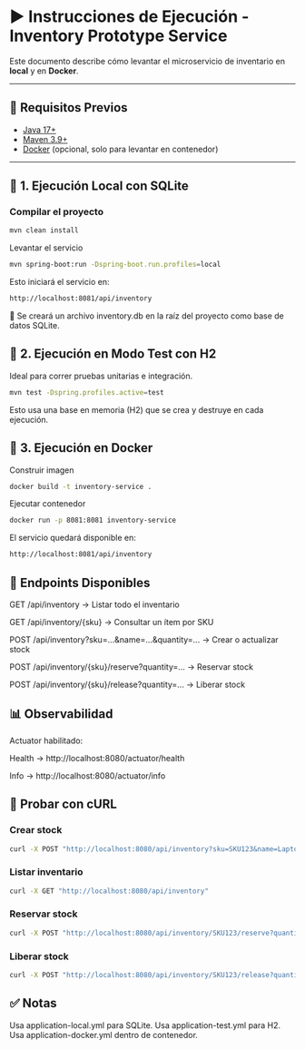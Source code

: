 # ▶️ Instrucciones de Ejecución - Inventory Prototype Service

Este documento describe cómo levantar el microservicio de inventario en **local** y en **Docker**.

---

## 🔧 Requisitos Previos
- [Java 17+](https://www.oracle.com/java/technologies/javase/jdk17-archive-downloads.html)
- [Maven 3.9+](https://maven.apache.org/install.html)
- [Docker](https://docs.docker.com/get-docker/) (opcional, solo para levantar en contenedor)

---

## 🧪 1. Ejecución Local con SQLite

### Compilar el proyecto
```bash
mvn clean install
```
Levantar el servicio
```bash
mvn spring-boot:run -Dspring-boot.run.profiles=local
```
Esto iniciará el servicio en:

```bash
http://localhost:8081/api/inventory
```
📂 Se creará un archivo inventory.db en la raíz del proyecto como base de datos SQLite.
## 🧪 2. Ejecución en Modo Test con H2
Ideal para correr pruebas unitarias e integración.

```bash
mvn test -Dspring.profiles.active=test
```

Esto usa una base en memoria (H2) que se crea y destruye en cada ejecución.

## 🐳 3. Ejecución en Docker
Construir imagen
```bash
docker build -t inventory-service .
```

Ejecutar contenedor
```bash
docker run -p 8081:8081 inventory-service
```

El servicio quedará disponible en:
```bash
http://localhost:8081/api/inventory
```
## 📡 Endpoints Disponibles
GET /api/inventory → Listar todo el inventario

GET /api/inventory/{sku} → Consultar un ítem por SKU

POST /api/inventory?sku=...&name=...&quantity=... → Crear o actualizar stock

POST /api/inventory/{sku}/reserve?quantity=... → Reservar stock

POST /api/inventory/{sku}/release?quantity=... → Liberar stock

## 📊 Observabilidad
Actuator habilitado:

Health → http://localhost:8080/actuator/health

Info → http://localhost:8080/actuator/info

## 🧪 Probar con cURL
### Crear stock
```bash
curl -X POST "http://localhost:8080/api/inventory?sku=SKU123&name=Laptop&quantity=10"
```
### Listar inventario
```bash
curl -X GET "http://localhost:8080/api/inventory"
```
### Reservar stock
```bash
curl -X POST "http://localhost:8080/api/inventory/SKU123/reserve?quantity=3"
```
### Liberar stock
```bash
curl -X POST "http://localhost:8080/api/inventory/SKU123/release?quantity=2"
```
## ✅ Notas
Usa application-local.yml para SQLite.
Usa application-test.yml para H2.
Usa application-docker.yml dentro de contenedor.